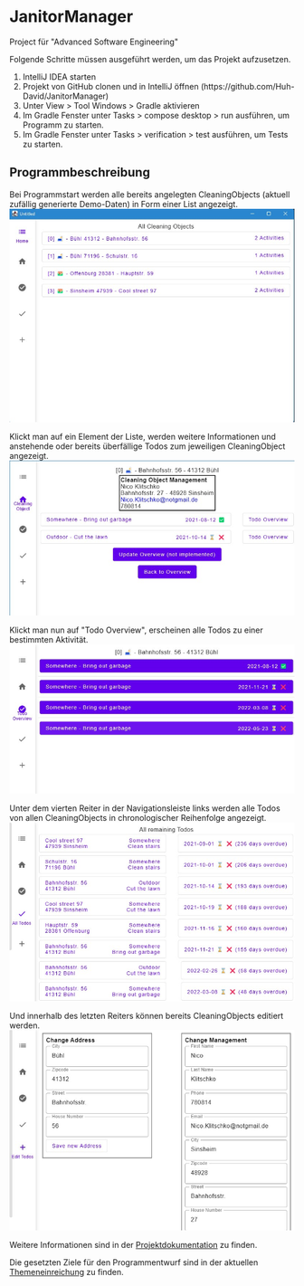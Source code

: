 # JanitorManager
Project für "Advanced Software Engineering"

Folgende Schritte müssen ausgeführt werden, um das Projekt aufzusetzen.
<ol>
  <li>IntelliJ IDEA starten</li>
  <li>Projekt von GitHub clonen und in IntelliJ öffnen (https://github.com/Huh-David/JanitorManager)</li>
  <li>Unter View > Tool Windows > Gradle aktivieren</li>
  <li>Im Gradle Fenster unter Tasks > compose desktop > run ausführen, um Programm zu starten.</li>
  <li>Im Gradle Fenster unter Tasks > verification > test ausführen, um Tests zu starten.</li>
</ol>

## Programmbeschreibung

Bei Programmstart werden alle bereits angelegten CleaningObjects (aktuell zufällig generierte Demo-Daten) in Form einer List angezeigt.
![Programmstart](imagesForReadme/Programmstart.jpg)

Klickt man auf ein Element der Liste, werden weitere Informationen und anstehende oder bereits überfällige Todos zum jeweiligen CleaningObject angezeigt.
![CleaningObject](imagesForReadme/CleaningObject.jpg)

Klickt man nun auf "Todo Overview", erscheinen alle Todos zu einer bestimmten Aktivität.
![CleaningObjectTodos](imagesForReadme/CleaningObjectTodos.jpg)

Unter dem vierten Reiter in der Navigationsleiste links werden alle Todos von allen CleaningObjects in chronologischer Reihenfolge angezeigt.
![AlleTodos](imagesForReadme/AlleTodos.jpg)

Und innerhalb des letzten Reiters können bereits CleaningObjects editiert werden.
![EditTodos](imagesForReadme/EditTodos.jpg)

Weitere Informationen sind in der [Projektdokumentation](https://github.com/Huh-David/JanitorManager/blob/master/Projektdokumentation.pdf)  zu finden.

Die gesetzten Ziele für den Programmentwurf sind in der aktuellen [Themeneinreichung](https://github.com/Huh-David/JanitorManager/blob/master/Themeneinreichung_Programmentwurf.pdf) zu finden.
